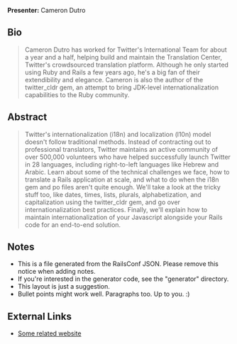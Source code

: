 **Presenter:** Cameron Dutro

## Bio

> Cameron Dutro has worked for Twitter's International Team for about a year and a half, helping build and maintain the Translation Center, Twitter's crowdsourced translation platform.  Although he only started using Ruby and Rails a few years ago, he's a big fan of their extendibility and elegance.  Cameron is also the author of the twitter_cldr gem, an attempt to bring JDK-level internationalization capabilities to the Ruby community.

## Abstract

> Twitter's internationalization (i18n) and localization (l10n) model doesn't follow traditional methods.  Instead of contracting out to professional translators, Twitter maintains an active community of over 500,000 volunteers who have helped successfully launch Twitter in 28 languages, including right-to-left languages like Hebrew and Arabic.  Learn about some of the technical challenges we face, how to translate a Rails application at scale, and what to do when the i18n gem and po files aren't quite enough.  We'll take a look at the tricky stuff too, like dates, times, lists, plurals, alphabetization, and capitalization using the twitter_cldr gem, and go over internationalization best practices.  Finally, we'll explain how to maintain internationalization of your Javascript alongside your Rails code for an end-to-end solution.

## Notes

* This is a file generated from the RailsConf JSON.  Please remove this notice when adding notes.
* If you're interested in the generator code, see the "generator" directory.
* This layout is just a suggestion.
* Bullet points might work well.  Paragraphs too.  Up to you.  :)

## External Links

* [Some related website](http://www.example.com/)
